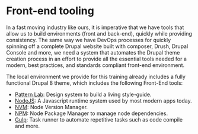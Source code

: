 # Front-end tooling

In a fast moving industry like ours, it is imperative that we have tools that allow us to build environments (front and back-end), quickly while providing consistency. The same way we have DevOps processes for quickly spinning off a complete Drupal website built with composer, Drush, Drupal Console and more, we need a system that automates the Drupal theme creation process in an effort to provide all the essential tools needed for a modern, best practices, and standards compliant front-end environment.

The local environment we provide for this training already includes a fully functional Drupal 8 theme, which includes the following Front-End tools:

* [Pattern Lab](https://patternlab.io/): Design system to build a living style-guide.
* [NodeJS](https://nodejs.org/en/): A Javascript runtime system used by most modern apps today.
* [NVM](https://github.com/creationix/nvm): Node Version Manager.
* [NPM](https://www.npmjs.com/): Node Package Manager to manage node dependencies.
* [Gulp](https://gulpjs.com/): Task runner to automate repetitive tasks such as code compile and more.
